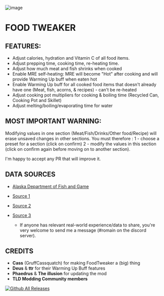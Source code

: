 ![image](https://github.com/user-attachments/assets/d5ce7bd2-d36e-43c1-a14a-40f0b316e485)

# FOOD TWEAKER

## FEATURES:

* Adjust calories, hydration and Vitamin C of all food items.
* Adjust prepping time, cooking time, re-heating time.
* Adjust how much meat and fish shrinks when cooked 
* Enable MRE self-heating: MRE will become "Hot" after cooking and will provide Warming Up buff when eaten hot
* Enable Warming Up buff for all cooked food items that doesn't already have one (Meat, fish, acorns, & recipes) - can't be re-heated
* Adjust cooking pot multipliers for cooking & boiling time (Recycled Can, Cooking Pot and Skillet)
* Adjust melting/boiling/evaporating time for water


## MOST IMPORTANT WARNING:

Modifying values in one section (Meat/Fish/Drinks/Other food/Recipe) will erase unsaved changes in other sections.
You must therefore :
1 - choose a preset for a section (click on confirm)
2 - modify the values in this section (click on confirm again before moving on to another section).

I'm happy to accept any PR that will improve it.

## DATA SOURCES

* [Alaska Department of Fish and Game](https://www.adfg.alaska.gov/index.cfm?adfg=hunting.eating)
* [Source 1](https://nutritiondata.self.com/facts/ethnic-foods/10462/2)
* [Source 2](https://www.healthbenefitstimes.com/cattail/)
* [Source 3](https://www.lybrate.com/topic/benefits-of-cattail-and-its-side-effects)

  * If anyone has relevant real-world experience/data to share, you're very welcome to send me a message (#romain on the discord server).


## CREDITS

- **Cass** (GruffCassquatch) for making FoodTweaker a (big) thing
- **Deus** & **ttr** for their Warming Up Buff features
- **Phaedrus** & **The illusion** for updating the mod
- **TLD Modding Community members**

[![Github All Releases](https://img.shields.io/github/downloads/RomainDeschampsFR/FoodTweaker/total.svg)]()
